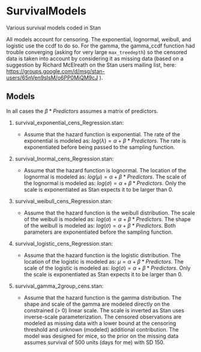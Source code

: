 # SurvivalModels
Various survival models coded in Stan

All models account for censoring. The exponential, lognormal, weibull, and logistic
use the ccdf to do so. For the gamma, the gamma_ccdf function had trouble converging
(asking for very large `max_treedepth`) so the censored data is taken into account
by considering it as missing data (based on a suggestion by Richard McElreath on 
the Stan users mailing list, here: https://groups.google.com/d/msg/stan-users/65nVen9sIsM/o6PP0MiQM9cJ ).

## Models

In all cases the $\beta * Predictors$ assumes a matrix of predictors. 

1.  survival_exponential_cens_Regression.stan:
    * Assume that the hazard function is exponential. The rate of the exponential is
  modeled as: $log(\lambda) = \alpha + \beta * Predictors$. The rate is exponentiated
  before being passed to the sampling function.
  
1.  survival_lnormal_cens_Regression.stan:
    * Assume that the hazard function is lognormal. The location of the lognormal is
  modeled as: $log(\mu) = \alpha + \beta * Predictors$. The scale of the lognormal is
  modeled as: $log(\sigma) = \alpha + \beta * Predictors$. Only the scale is
  exponentiated as Stan expects it to be larger than 0.
  
1.  survival_weibull_cens_Regression.stan:
    * Assume that the hazard function is the weibull distribution. The scale of the weibull is
  modeled as: $log(\alpha) = \alpha + \beta * Predictors$. The shape of the weibull is
  modeled as: $log(\sigma) = \alpha + \beta * Predictors$. Both parameters are exponentiated
  before the sampling function.
  
1.  survival_logistic_cens_Regression.stan:
    * Assume that the hazard function is the logistic distribution. The location of the logistic is
  modeled as: $\mu = \alpha + \beta * Predictors$. The scale of the logistic is
  modeled as: $log(\sigma) = \alpha + \beta * Predictors$. Only the scale is
  exponentiated as Stan expects it to be larger than 0.
  
1.  survival_gamma_2group_cens.stan:
    * Assume that the hazard function is the gamma distribution. The shape and scale of the gamma
    are modeled directly on the constrained (> 0) linear scale. The scale is inverted
    as Stan uses inverse-scale parameterization. The censored observations are modeled as
	missing data with a lower bound at the censoring threshold and unknown (modeled) additional contribution. The model
was designed for mice, so the prior on the missing data assumes survival of 500 units (days for me) with SD 150.
